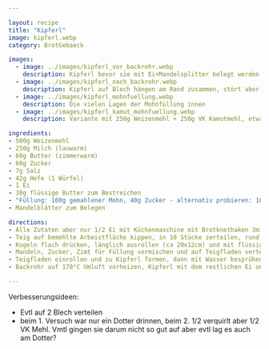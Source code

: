 ```yaml
---

layout: recipe
title: "Kipferl"
image: kipferl.webp
category: BrotGebaeck

images:
  - image: ../images/kipferl_vor_backrohr.webp
    description: Kipferl bevor sie mit Ei+Mandelsplitter belegt werden und ins Rohr kommen
  - image: ../images/kipferl_nach_backrohr.webp
    description: Kipferl auf Blech hängen am Rand zusammen, stört aber nicht
  - image: ../images/kipferl_mohnfuellung.webp
    description: Die vielen Lagen der Mohnfüllung innen
  - image: ../images/kipferl_kamut_mohnfuellung.webp
    description: Variante mit 250g Weizenmehl + 250g VK Kamutmehl, etwas kürzer geknetet und etwas mehr Mohnfüllung ist auch sehr gut

ingredients:
- 500g Weizenmehl
- 250g Milch (lauwarm)
- 60g Butter (zimmerwarm)
- 60g Zucker
- 7g Salz
- 42g Hefe (1 Würfel)
- 1 Ei
- 30g flüssige Butter zum Bestreichen
- "Füllung: 100g gemahlener Mohn, 40g Zucker - alternativ probieren: 100g geriebene Mandeln oder Haselnüsse, 50g Zucker, 3g Zimt"
- Mandelblätter zum Belegen

directions:
- Alle Zutaten aber nur 1/2 Ei mit Küchenmaschine mit Brotknethaken 3min Stufe 2, 7min Stufe 3 kneten, in der Mitte der Schüssel zusammenputzen und mit Tuch zugedeckt 15min rasten lassen
- Teig auf bemehlte Arbeistfläche kippen, in 10 Stücke zerteilen, rund formen und nochmal mit Tuch abgedeckt 15min rasten lassen
- Kugeln flach drücken, länglich ausrollen (ca 20x12cm) und mit flüssiger Butter bestreichen
- Mandeln, Zucker, Zimt für Füllung vermischen und auf Teigfladen verteilen
- Teigfladen einrollen und zu Kipferl formen, dann mit Wasser besprühen und ca 30min rasten lassen
- Backrohr auf 170°C Umluft vorheizen, Kipferl mit dem restlichen Ei und Mandelsplittern bedecken und ca 18-20min backen

---
```


Verbesserungsideen:
- Evtl auf 2 Blech verteilen
- beim 1. Versuch war nur ein Dotter drinnen, beim 2. 1/2 verquirlt aber 1/2 VK Mehl. Vmtl gingen sie darum nicht so gut auf aber evtl lag es auch am Dotter?